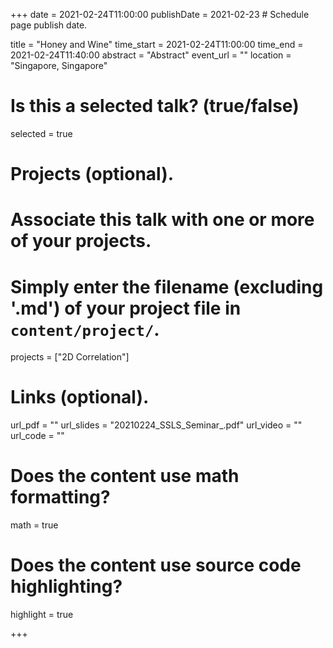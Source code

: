 +++
date = 2021-02-24T11:00:00 
publishDate = 2021-02-23 # Schedule page publish date.

title = "Honey and Wine"
time_start = 2021-02-24T11:00:00
time_end = 2021-02-24T11:40:00
abstract = "Abstract"
event_url = ""
location = "Singapore, Singapore"

# Is this a selected talk? (true/false)
selected = true



# Projects (optional).
#   Associate this talk with one or more of your projects.
#   Simply enter the filename (excluding '.md') of your project file in `content/project/`.
projects = ["2D Correlation"]

# Links (optional).
url_pdf = ""
url_slides = "20210224_SSLS_Seminar_.pdf"
url_video = ""
url_code = ""

# Does the content use math formatting?
math = true

# Does the content use source code highlighting?
highlight = true

+++


